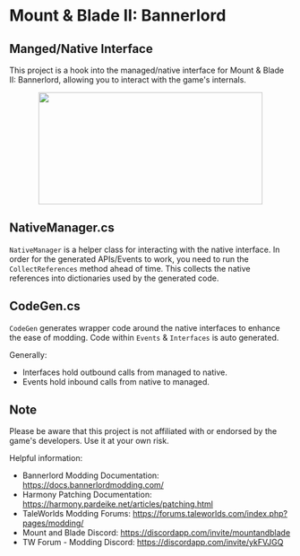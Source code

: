 # Mount & Blade II: Bannerlord 
## Manged/Native Interface

This project is a hook into the managed/native interface for Mount & Blade II: Bannerlord, allowing you to interact with the game's internals.

<p align="center">
  <img width="400" height="200" src="https://github.com/JacobPersi/Bannerlord-Natives/blob/main/img/demo.png?raw=true">
</p>

## NativeManager.cs
`NativeManager` is a helper class for interacting with the native interface. In order for the generated APIs/Events to work, you need to run the `CollectReferences` method ahead of time. This collects the native references into dictionaries used by the generated code.  

## CodeGen.cs
`CodeGen` generates wrapper code around the native interfaces to enhance the ease of modding. Code within `Events` & `Interfaces` is auto generated.

Generally: 
- Interfaces hold outbound calls from managed to native.
- Events hold inbound calls from native to managed. 


## Note
Please be aware that this project is not affiliated with or endorsed by the game's developers. Use it at your own risk.

Helpful information:
- Bannerlord Modding Documentation:   https://docs.bannerlordmodding.com/
- Harmony Patching Documentation:     https://harmony.pardeike.net/articles/patching.html
- TaleWorlds Modding Forums:          https://forums.taleworlds.com/index.php?pages/modding/
- Mount and Blade Discord:            https://discordapp.com/invite/mountandblade
- TW Forum - Modding Discord:         https://discordapp.com/invite/ykFVJGQ
